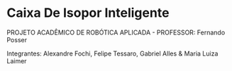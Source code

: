 # Caixa De Isopor Inteligente

PROJETO ACADÊMICO DE ROBÓTICA APLICADA -
PROFESSOR: Fernando Posser

Integrantes: Alexandre Fochi, Felipe Tessaro, Gabriel Alles & Maria Luiza Laimer
